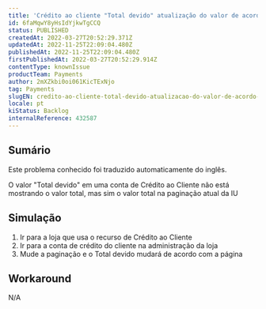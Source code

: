```yaml
---
title: 'Crédito ao cliente "Total devido" atualização do valor de acordo com a paginação'
id: 6faMqwY8yHsIdYjkwTgCCQ
status: PUBLISHED
createdAt: 2022-03-27T20:52:29.371Z
updatedAt: 2022-11-25T22:09:04.480Z
publishedAt: 2022-11-25T22:09:04.480Z
firstPublishedAt: 2022-03-27T20:52:29.914Z
contentType: knownIssue
productTeam: Payments
author: 2mXZkbi0oi061KicTExNjo
tag: Payments
slugEN: credito-ao-cliente-total-devido-atualizacao-do-valor-de-acordo-com-a-paginacao
locale: pt
kiStatus: Backlog
internalReference: 432587
---
```


## Sumário

<div class="alert alert-info">
  <p>Este problema conhecido foi traduzido automaticamente do inglês.</p>
</div>


O valor "Total devido" em uma conta de Crédito ao Cliente não está mostrando o valor total, mas sim o valor total na paginação atual da IU



## Simulação



1. Ir para a loja que usa o recurso de Crédito ao Cliente
2. Ir para a conta de crédito do cliente na administração da loja
3. Mude a paginação e o Total devido mudará de acordo com a página



## Workaround


N/A

